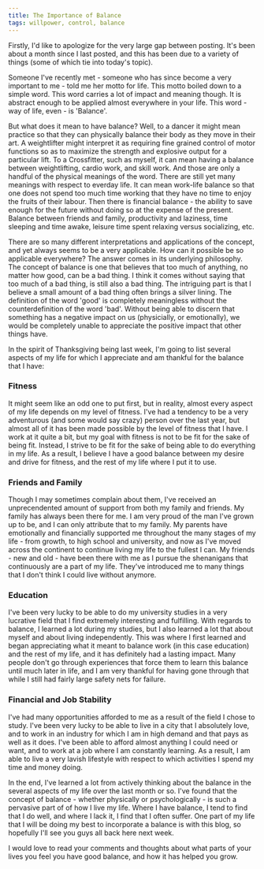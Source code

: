```yaml
---
title: The Importance of Balance
tags: willpower, control, balance
---
```


Firstly, I'd like to apologize for the very large gap between posting. It's been about a month since I last posted, and this has been due to a variety of things (some of which tie into today's topic).

Someone I've recently met - someone who has since become a very important to me - told me her motto for life. This motto boiled down to a simple word. This word carries a lot of impact and meaning though. It is abstract enough to be applied almost everywhere in your life. This word - way of life, even - is 'Balance'.

But what does it mean to have balance? Well, to a dancer it might mean practice so that they can physically balance their body as they move in their art. A weightlifter might interpret it as requiring fine grained control of motor functions so as to maximize the strength and explosive output for a particular lift. To a Crossfitter, such as myself, it can mean having a balance between weightlifting, cardio work, and skill work. And those are only a handful of the physical meanings of the word. There are still yet many meanings with respect to everday life. It can mean work-life balance so that one does not spend too much time working that they have no time to enjoy the fruits of their labour. Then there is financial balance - the ability to save enough for the future without doing so at the expense of the present. Balance between friends and family, productivity and laziness, time sleeping and time awake, leisure time spent relaxing versus socializing, etc.

There are so many different interpretations and applications of the concept, and yet always seems to be a very applicable. How can it possible be so applicable everywhere? The answer comes in its underlying philosophy. The concept of balance is one that believes that too much of anything, no matter how good, can be a bad thing. I think it comes without saying that too much of a bad thing, is still also a bad thing. The intriguing part is that I believe a small amount of a bad thing often brings a silver lining. The definition of the word 'good' is completely meaningless without the counterdefinition of the word 'bad'. Without being able to discern that something has a negative impact on us (physicially, or emotionally), we would be completely unable to appreciate the positive impact that other things have.

In the spirit of Thanksgiving being last week, I'm going to list several aspects of my life for which I appreciate and am thankful for the balance that I have:

### Fitness

It might seem like an odd one to put first, but in reality, almost every aspect of my life depends on my level of fitness. I've had a tendency to be a very adventurous (and some would say crazy) person over the last year, but almost all of it has been made possible by the level of fitness that I have. I work at it quite a bit, but my goal with fitness is not to be fit for the sake of being fit. Instead, I strive to be fit for the sake of being able to do everything in my life. As a result, I believe I have a good balance between my desire and drive for fitness, and the rest of my life where I put it to use.

### Friends and Family

Though I may sometimes complain about them, I've received an unprecendented amount of support from both my family and friends. My family has always been there for me. I am very proud of the man I've grown up to be, and I can only attribute that to my family. My parents have emotionally and financially supported me throughout the many stages of my life - from growth, to high school and university, and now as I've moved across the continent to continue living my life to the fullest I can. My friends - new and old - have been there with me as I pursue the shenanigans that continuously are a part of my life. They've introduced me to many things that I don't think I could live without anymore.

### Education

I've been very lucky to be able to do my university studies in a very lucrative field that I find extremely interesting and fulfilling. With regards to balance, I learned a lot during my studies, but I also learned a lot that about myself and about living independently. This was where I first learned and began appreciating what it meant to balance work (in this case education) and the rest of my life, and it has definitely had a lasting impact. Many people don't go through experiences that force them to learn this balance until much later in life, and I am very thankful for having gone through that while I still had fairly large safety nets for failure.

### Financial and Job Stability

I've had many opportunities afforded to me as a result of the field I chose to study. I've been very lucky to be able to live in a city that I absolutely love, and to work in an industry for which I am in high demand and that pays as well as it does. I've been able to afford almost anything I could need or want, and to work at a job where I am constantly learning. As a result, I am able to live a very lavish lifestyle with respect to which activities I spend my time and money doing.

In the end, I've learned a lot from actively thinking about the balance in the several aspects of my life over the last month or so. I've found that the concept of balance - whether physically or psychologically - is such a pervasive part of of how I live my life. Where I have balance, I tend to find that I do well, and where I lack it, I find that I often suffer. One part of my life that I will be doing my best to incorporate a balance is with this blog, so hopefully I'll see you guys all back here next week.

I would love to read your comments and thoughts about what parts of your lives you feel you have good balance, and how it has helped you grow.
